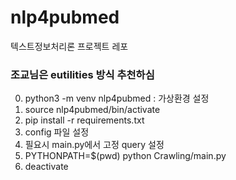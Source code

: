 # nlp4pubmed
텍스트정보처리론 프로젝트 레포

### 조교님은 eutilities 방식 추천하심

0. python3 -m venv nlp4pubmed : 가상환경 설정
1. source nlp4pubmed/bin/activate
1. pip install -r requirements.txt
2. config 파일 설정
3. 필요시 main.py에서 고정 query 설정
4. PYTHONPATH=$(pwd) python Crawling/main.py
5. deactivate
